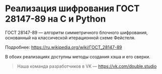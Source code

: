 Реализация шифрования ГОСТ 28147-89 на C и Python
=============================

ГОСТ 28147-89 — алгоритм симметричного блочного шифрования, основанный на классической итерационной схеме Фейстеля.

Подробнее: https://ru.wikipedia.org/wiki/ГОСТ_28147-89

В обоих реализациях доступны методы создания хэша и его сверки.

> Наша команда разработчиков в VK — https://vk.com/double.studio
